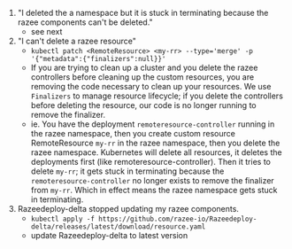 1. "I deleted the a namespace but it is stuck in terminating because the razee components can't be deleted."
    - see next
1. "I can't delete a razee resource"
    - `kubectl patch <RemoteResource> <my-rr> --type='merge' -p '{"metadata":{"finalizers":null}}'`
    - If you are trying to clean up a cluster and you delete the razee controllers before cleaning up the custom resources,
    you are removing the code necessary to clean up your resources. We use `Finalizers` to manage resource lifecycle; if
    you delete the controllers before deleting the resource, our code is no longer running to remove the finalizer.
    - ie. You have the deployment `remoteresource-controller` running in the razee namespace, then you create custom resource
    RemoteResource `my-rr` in the razee namespace, then you delete the razee namespace. Kubernetes will delete all
    resources, it deletes the deployments first (like remoteresource-controller). Then it tries to delete `my-rr`; it
    gets stuck in terminating because the `remoteresource-controller` no longer exists to remove the finalizer from
    `my-rr`. Which in effect means the razee namespace gets stuck in terminating.
1. Razeedeploy-delta stopped updating my razee components.
    - `kubectl apply -f https://github.com/razee-io/Razeedeploy-delta/releases/latest/download/resource.yaml`
    - update Razeedeploy-delta to latest version
